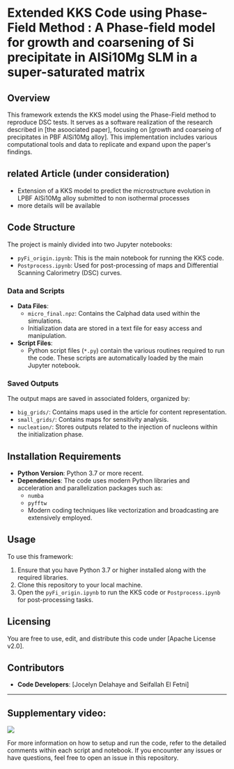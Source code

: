 ﻿# Extended KKS Code using Phase-Field Method : A Phase-field model for growth and coarsening of Si precipitate in AlSi10Mg SLM in a super-saturated matrix

## Overview
This framework extends the  KKS model using the Phase-Field method to reproduce DSC tests. It serves as a software realization of the research described in [the asoociated paper], focusing on [growth and coarseing of precipitates in PBF AlSi10Mg alloy]. This implementation includes various computational tools and data to replicate and expand upon the paper's findings.

## related Article (under consideration)
- Extension of a KKS model to predict the microstructure evolution in LPBF AlSi10Mg alloy submitted to non isothermal processes
- more details will be available 

## Code Structure
The project is mainly divided into two Jupyter notebooks:
- `pyFi_origin.ipynb`: This is the main notebook for running the KKS code.
- `Postprocess.ipynb`: Used for post-processing of maps and Differential Scanning Calorimetry (DSC) curves.

### Data and Scripts
- **Data Files**: 
  - `micro_final.npz`: Contains the Calphad data used within the simulations.
  - Initialization data are stored in a text file for easy access and manipulation.
- **Script Files**: 
  - Python script files (`*.py`) contain the various routines required to run the code. These scripts are automatically loaded by the main Jupyter notebook.

### Saved Outputs
The output maps are saved in associated folders, organized by:
- `big_grids/`: Contains maps used in the article for content representation.
- `small_grids/`: Contains maps for sensitivity analysis.
- `nucleation/`: Stores outputs related to the injection of nucleons within the initialization phase.

## Installation Requirements
- **Python Version**: Python 3.7 or more recent.
- **Dependencies**: The code uses modern Python libraries and acceleration and parallelization packages such as:
  - `numba`
  - `pyfftw`
  - Modern coding techniques like vectorization and broadcasting are extensively employed.

## Usage
To use this framework:
1. Ensure that you have Python 3.7 or higher installed along with the required libraries.
2. Clone this repository to your local machine.
3. Open the `pyFi_origin.ipynb` to run the KKS code or `Postprocess.ipynb` for post-processing tasks.

## Licensing
You are free to use, edit, and distribute this code under [Apache License v2.0]. 

## Contributors
- **Code Developers**: [Jocelyn Delahaye and Seifallah El Fetni]

---

## Supplementary video:
![]([https://github.com/SFETNI/PINNs_MPF/blob/Main/Supplementary/Intro_Framework.gif](https://github.com/SFETNI/KKS-Phase-Field-code/blob/main/save_fig/Supp_Mat_computed_microstructure_evolution.gif))


For more information on how to setup and run the code, refer to the detailed comments within each script and notebook. If you encounter any issues or have questions, feel free to open an issue in this repository.
